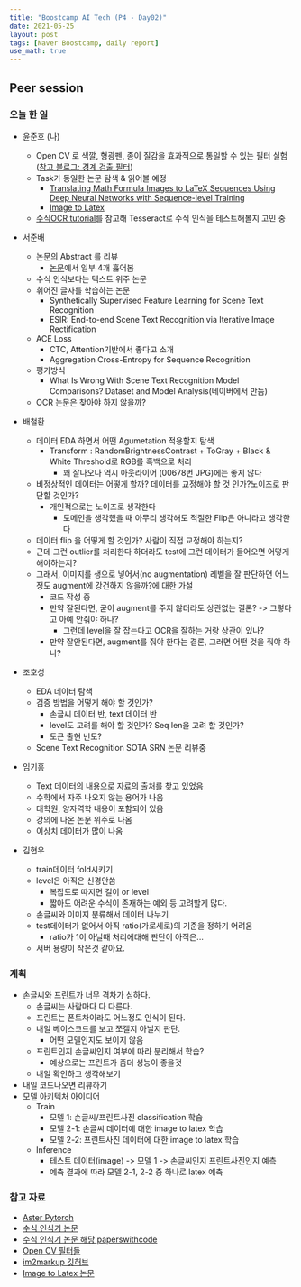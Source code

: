```yaml
---
title: "Boostcamp AI Tech (P4 - Day02)"
date: 2021-05-25
layout: post
tags: [Naver Boostcamp, daily report]
use_math: true
---
```


## Peer session

### 오늘 한 일 
* 윤준호 (나)
    * Open CV 로 색깔, 형광펜, 종이 질감을 효과적으로 통일할 수 있는 필터 실험 ([참고 블로그: 경계 검출 필터](https://bkshin.tistory.com/entry/OpenCV-18-%EA%B2%BD%EA%B3%84-%EA%B2%80%EC%B6%9C-%EB%AF%B8%EB%B6%84-%ED%95%84%ED%84%B0-%EB%A1%9C%EB%B2%84%EC%B8%A0-%EA%B5%90%EC%B0%A8-%ED%95%84%ED%84%B0-%ED%94%84%EB%A6%AC%EC%9C%97-%ED%95%84%ED%84%B0-%EC%86%8C%EB%B2%A8-%ED%95%84%ED%84%B0-%EC%83%A4%EB%A5%B4-%ED%95%84%ED%84%B0-%EB%9D%BC%ED%94%8C%EB%9D%BC%EC%8B%9C%EC%95%88-%ED%95%84%ED%84%B0-%EC%BA%90%EB%8B%88-%EC%97%A3%EC%A7%80))
    * Task가 동일한 논문 탐색 & 읽어볼 예정
        * [Translating Math Formula Images to LaTeX Sequences Using Deep Neural Networks with Sequence-level Training](https://paperswithcode.com/paper/translating-mathematical-formula-images-to)
        * [Image to Latex](http://cs231n.stanford.edu/reports/2017/pdfs/815.pdf)
    * [수식OCR tutorial](https://blog.ayoungprogrammer.com/2013/01/part-3-making-ocr-for-equations.html)를 참고해 Tesseract로 수식 인식을 테스트해볼지 고민 중

* 서준배 
    * 논문의 Abstract 를 리뷰
        * [논문](https://github.com/Ykmoon/scene-text-detection-recognition)에서 일부 4개 훓어봄
    * 수식 인식보다는 텍스트 위주 논문
    * 휘어진 글자를 학습하는 논문
        * Synthetically Supervised Feature Learning for Scene Text Recognition
        * ESIR: End-to-end Scene Text Recognition via Iterative Image Rectification
    * ACE Loss 
        * CTC, Attention기반에서 좋다고 소개
        * Aggregation Cross-Entropy for Sequence Recognition
    * 평가방식
        * What Is Wrong With Scene Text Recognition Model Comparisons? Dataset and Model Analysis(네이버에서 만듬)
    * OCR 논문은 찾아야 하지 않을까?

* 배철환
    * 데이터 EDA 하면서 어떤 Agumetation 적용할지 탐색
        * Transform : RandomBrightnessContrast + ToGray + Black & White Threshold로 RGB를 흑백으로 처리
            * 꽤 잘나오나 역시 아웃라이어 (00678번 JPG)에는 좋지 않다
    * 비정상적인 데이터는 어떻게 할까? 데이터를 교정해야 할 것 인가?노이즈로 판단할 것인가?
        * 개인적으로는 노이즈로 생각한다
            * 도메인을 생각했을 때 아무리 생각해도 적절한 Flip은 아니라고 생각한다
    * 데이터 flip 을 어떻게 할 것인가? 사람이 직접 교정해야 하는지? 
    * 근데 그런 outlier를 처리한다 하더라도 test에 그런 데이터가 들어오면 어떻게 해야하는지?
    * 그래서, 이미지를 생으로 넣어서(no augmentation) 레벨을 잘 판단하면 어느정도 augment에 강건하지 않을까?에 대한 가설
        * 코드 작성 중
        * 만약 잘된다면, 굳이 augment를 주지 않더라도 상관없는 결론? -> 그렇다고 아예 안줘야 하나?
            * 그런데 level을 잘 잡는다고 OCR을 잘하는 거랑 상관이 있나?
        * 만약 잘안된다면, augment를 줘야 한다는 결론, 그러면 어떤 것을 줘야 하나?

* 조호성
    * EDA 데이터 탐색
    * 검증 방법을 어떻게 해야 할 것인가? 
        * 손글씨 데이터 반, text 데이터 반
        * level도 고려를 해야 할 것인가? Seq len을 고려 할 것인가?
        * 토큰 출현 빈도?
    * Scene Text Recognition SOTA SRN 논문 리뷰중
    
* 임기홍
    * Text 데이터의 내용으로 자료의 출처를 찾고 있었음
    * 수학에서 자주 나오지 않는 용어가 나옴
    * 대학원, 양자역학 내용이 포함되어 있음
    * 강의에 나온 논문 위주로 나옴
    * 이상치 데이터가 많이 나옴


 
 * 김현우
     * train데이터 fold시키기
     * level은 아직은 신경안씀
         * 복잡도로 따지면 길이 or level
         * 짧아도 어려운 수식이 존재하는 예외 등 고려할게 많다.
     * 손글씨와 이미지 분류해서 데이터 나누기
     * test데이터가 없어서 아직 ratio(가로세로)의 기준을 정하기 어려움
         * ratio가 1이 아닐때 처리에대해 판단이 아직은...
     * 서버 용량이 작은것 같아요.

### 계획
- 손글씨와 프린트가 너무 격차가 심하다.
    - 손글씨는 사람마다 다 다른다.
    - 프린트는 폰트차이라도 어느정도 인식이 된다.
    - 내일 베이스코드를 보고 쪼갤지 아닐지 판단.
        - 어떤 모델인지도 보이지 않음
    - 프린트인지 손글씨인지 여부에 따라 분리해서 학습?
        - 예상으로는 프린트가 좀더 성능이 좋을것
    - 내일 확인하고 생각해보기
- 내일 코드나오면 리뷰하기
- 모델 아키텍처 아이디어
    - Train
        - 모델 1: 손글씨/프린트사진 classification 학습
        - 모델 2-1: 손글씨 데이터에 대한 image to latex 학습
        - 모델 2-2: 프린트사진 데이터에 대한 image to latex 학습
    - Inference
        - 테스트 데이터(image) -> 모델 1 -> 손글씨인지 프린트사진인지 예측
        - 예측 결과에 따라 모델 2-1, 2-2 중 하나로 latex 예측

### 참고 자료 
* [Aster Pytorch](https://github.com/ayumiymk/aster.pytorch)
* [수식 인식기 논문](https://arxiv.org/pdf/1908.11415.pdf)
* [수식 인식기 논문 해당 paperswithcode](https://paperswithcode.com/paper/translating-mathematical-formula-images-to)
* [Open CV 필터들](https://bkshin.tistory.com/entry/OpenCV-18-%EA%B2%BD%EA%B3%84-%EA%B2%80%EC%B6%9C-%EB%AF%B8%EB%B6%84-%ED%95%84%ED%84%B0-%EB%A1%9C%EB%B2%84%EC%B8%A0-%EA%B5%90%EC%B0%A8-%ED%95%84%ED%84%B0-%ED%94%84%EB%A6%AC%EC%9C%97-%ED%95%84%ED%84%B0-%EC%86%8C%EB%B2%A8-%ED%95%84%ED%84%B0-%EC%83%A4%EB%A5%B4-%ED%95%84%ED%84%B0-%EB%9D%BC%ED%94%8C%EB%9D%BC%EC%8B%9C%EC%95%88-%ED%95%84%ED%84%B0-%EC%BA%90%EB%8B%88-%EC%97%A3%EC%A7%80)
* [im2markup 깃허브](https://github.com/harvardnlp/im2markup/)
* [Image to Latex 논문](http://cs231n.stanford.edu/reports/2017/pdfs/815.pdf)

